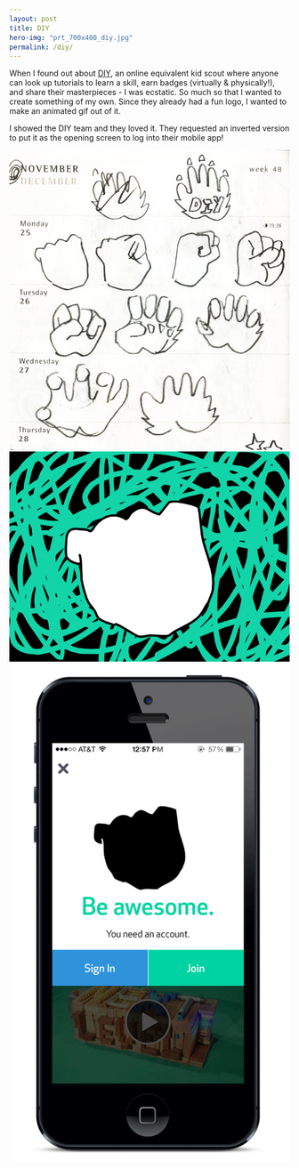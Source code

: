 ```yaml
---
layout: post
title: DIY
hero-img: "prt_700x400_diy.jpg"
permalink: /diy/
---
```


When I found out about <a href="http://diy.org" target="blank">DIY</a>, an online equivalent kid scout where anyone can look up tutorials to learn a skill, earn badges (virtually & physically!), and share their masterpieces - I was ecstatic. So much so that I wanted to create something of my own. Since they already had a fun logo, I wanted to make an animated gif out of it.

I showed the DIY team and they loved it. They requested an inverted version to put it as the opening screen to log into their mobile app!

![](/public/img/diy/sketches.jpg)
![](/public/img/diy/diy_o.gif)
![](/public/img/diy/diy_inapp_phone_o.gif)
